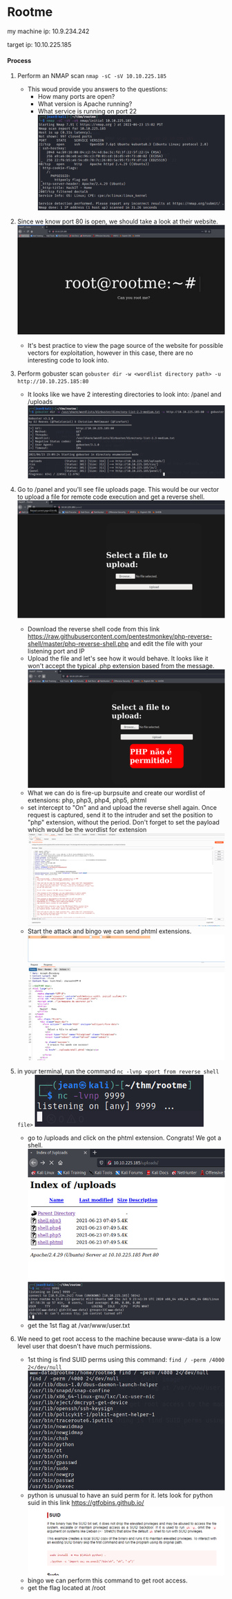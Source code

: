 # Rootme
my machine ip: 10.9.234.242

target ip: 10.10.225.185

#### Process
1. Perform an NMAP scan `nmap -sC -sV 10.10.225.185`
    - This woud provide you answers to the questions:
        - How many ports are open?
        - What version is Apache running?
        - What service is running on port 22
    ![Nmap Scan](./images/nmap%20scan.PNG)
2. Since we know port 80 is open, we should take a look at their website.
    ![Home Page](./images/home%20web%20page.PNG)
    - It's best practice to view the page source of the website for possible vectors for exploitation, however in this case, there are no interesting code to look into.


3. Perform gobuster scan `gobuster dir -w <wordlist directory path> -u http://10.10.225.185:80`
    - It looks like we have 2 interesting directories to look into: /panel and /uploads
    ![Nmap Scan](./images/gobuster%20scan.PNG)
    
4. Go to /panel and you'll see file uploads page. This would be our vector to upload a file for remote code execution and get a reverse shell.
    ![Nmap Scan](./images/home%20panel%20page.PNG)
    - Download the reverse shell code from this link https://raw.githubusercontent.com/pentestmonkey/php-reverse-shell/master/php-reverse-shell.php and edit the file with your listening port and IP
    - Upload the file and let's see how it would behave. It looks like it won't accept the typical .php extension based from the message.
        ![Nmap Scan](./images/denied%20upload.PNG)
    - What we can do is fire-up burpsuite and create our wordlist of extensions: php, php3, php4, php5, phtml
    - set intercept to "On" and and upload the reverse shell again. Once request is captured, send it to the intruder and set the position to "php" extension, without the period. Don't forget to set the payload which would be the wordlist for extension
        ![Nmap Scan](./images/burpsuite%20set%20position.PNG)
    - Start the attack and bingo we can send phtml extensions.
        ![Nmap Scan](./images/burpsuite%20success%20upload.PNG)
    
5. in your terminal, run the command `nc -lvnp <port from reverse shell file>`
    ![Nmap Scan](./images/netcat%20comman.PNG)
    - go to /uploads and click on the phtml extension. Congrats! We got a shell.
        ![Nmap Scan](./images/uploads%20dir.PNG)
        ![Nmap Scan](./images/reverse%20shell.PNG)
    - get the 1st flag at /var/www/user.txt

6. We need to get root access to the machine because www-data is a low level user that doesn't have much permissions.
    - 1st thing is find SUID perms using this command: `find / -perm /4000 2</dev/null`
        ![Nmap Scan](./images/find%20suid%20perm.PNG)
    - python is unusual to have an suid perm for it. lets look for python suid in this link https://gtfobins.github.io/
        ![Nmap Scan](./images/suid%20python.PNG)
    - bingo we can perform this command to get root access.
    - get the flag located at /root
